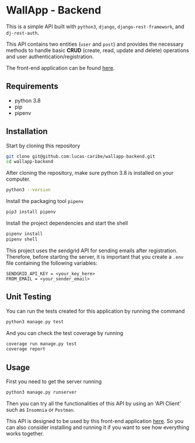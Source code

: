 
# WallApp - Backend

This is a simple API built with `python3`, `django`, `django-rest-framework`, and `dj-rest-auth`.

This API contains two entities (`user` and `post`) and provides the necessary methods to handle basic **CRUD** (create, read, update and delete) operations and user authentication/registration.

The front-end application can be found [here](https://github.com/lucas-caribe/wallapp-frontend).

## Requirements

- python 3.8
- pip
- pipenv

## Installation

Start by cloning this repository
```bash
git clone git@github.com:lucas-caribe/wallapp-backend.git
cd wallapp-backend
```
After cloning the repository, make sure python 3.8 is installed on your computer.

```bash
python3 --version
```

Install the packaging tool `pipenv`
```bash
pip3 install pipenv
```
Install the project dependencies and start the shell
```bash
pipenv install
pipenv shell
```
This project uses the sendgrid API for sending emails after registration. Therefore, before starting the server, it is important that you create a `.env` file containing the following variables:

```
SENDGRID_API_KEY = <your_key_here>
FROM_EMAIL = <your_sender_email>
```
## Unit Testing

You can run the tests created for this application by running the command
```bash
python3 manage.py test
```
And you can check the test coverage by running
```bash
coverage run manage.py test
coverage report
```
## Usage

First you need to get the server running
```bash
python3 manage.py runserver
```
Then you can try all the functionalities of this API by using an 'API Client' such as `Insomnia` or `Postman`.

This API is designed to be used by this front-end application [here](https://github.com/lucas-caribe/wallapp-frontend). So you can also consider installing and running it if you want to see how everything works together.
